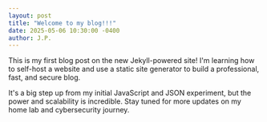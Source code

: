 ```yaml
---
layout: post
title: "Welcome to my blog!!!"
date: 2025-05-06 10:30:00 -0400
author: J.P.
---
```


This is my first blog post on the new Jekyll-powered site! I'm learning how to self-host a website and use a static site generator to build a professional, fast, and secure blog.

It's a big step up from my initial JavaScript and JSON experiment, but the power and scalability is incredible. Stay tuned for more updates on my home lab and cybersecurity journey.